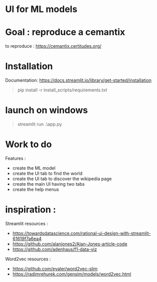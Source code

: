 # UI for ML models


# Goal : reproduce a cemantix

to reproduce : https://cemantix.certitudes.org/


# Installation

Documentation: https://docs.streamlit.io/library/get-started/installation

>pip install -r install_scripts/requirements.txt

# launch on windows

>streamlit run .\app.py 

# Work to do

Features :
- create the ML model
- create the UI tab to find the world
- create the UI tab to discover the wikipedia page
- create the main UI having two tabs
- create the help menus

# inspiration : 

Streamlit resources : 
- https://towardsdatascience.com/rational-ui-design-with-streamlit-61619f7a6ea4
- https://github.com/alanjones2/Alan-Jones-article-code
- https://github.com/adenhaus/f1-data-viz

Word2vec resources : 
- https://github.com/eyaler/word2vec-slim
- https://radimrehurek.com/gensim/models/word2vec.html

